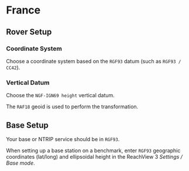 # France

## Rover Setup

### Coordinate System

Choose a coordinate system based on the `RGF93` datum (such as `RGF93 / CC42`).

### Vertical Datum

Choose the `NGF-IGN69 height` vertical datum.

The `RAF18` geoid is used to perform the transformation.

## Base Setup

Your base or NTRIP service should be in `RGF93`.

When setting up a base station on a benchmark, enter `RGF93` geographic coordinates (lat/long) and ellipsoidal height in the ReachView 3 *Settings / Base mode*.
